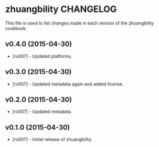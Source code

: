 zhuangbility CHANGELOG
======================

This file is used to list changes made in each version of the zhuangbility cookbook.

v0.4.0 (2015-04-30)
--------------------
- [rx007] - Updated platforms.

v0.3.0 (2015-04-30)
--------------------
- [rx007] - Updated metadata again and added license.

v0.2.0 (2015-04-30)
--------------------
- [rx007] - Updated metadata.

v0.1.0 (2015-04-30)
--------------------
- [rx007] - Initial release of zhuangbility.
